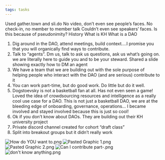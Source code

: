 ```yaml
---
tags: tasks
---
```

Used gather.town and sli.do
No video, don’t even see people’s faces. No check-in, no member to member talk
Couldn’t even see speakers’ faces. Is this because of pseudonimity?
History
What is KH
What is a DAO
1. Dig around in the DAO, attend meetings, build context….I promise you that you will organically find ways to contribute.
2. Talk to “agents”. Dm us, talk to ask us questions, ask us what’s going on. we are literally here to guide you and to be your steward. Shared a slide showing exactly how to DM an agent
3. We have a team that we are building out with the sole purpose of helping people who interact with the DAO (and are serious) contribute to it
4. You can work part-time, but do good work. Do little but do it well.
5. Dogstoevsky is not a basketball fan at all. Has not even seen a game! Loved the idea of crowdsourcing resources and intelligence as a really cool use case for a DAO. This is not just a basketball DAO, we are at the bleeding edge of onboarding, governance, operations… I became involved and stayed involved because this is just so cool!
6. Ok if you don’t know about DAOs. They are building out their KH university project
7. Private discord channel created for cohort “draft class”
8. Split into breakout groups but it didn’t really work

![How do YOU want to.png](9d52a7a0-16dc-4b92-8157-8d9de299aad1.png)
![Pasted Graphic 1.png](afe70384-90c3-4f58-9847-cfc31fa47fe6.png)
![Pasted Graphic 2.png](f882e50a-5288-4ca3-8fee-cc6e4cb97673.png)
![Can I contribute part-.png](04b8e640-061b-42f0-a6a3-a3a90561f759.png)
![don't know anything.png](7acb50c5-d314-4ed9-8511-182ada3253a4%201.png)